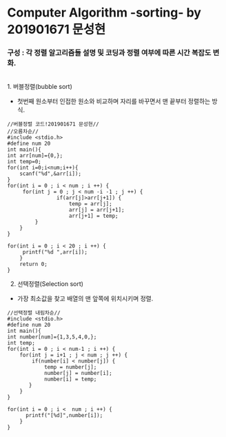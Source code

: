 # Computer Algorithm -sorting- by 201901671 문성현
### 구성 : 각 정렬 알고리즘들 설명 및 코딩과 정렬 여부에 따른 시간 복잡도 변화.
<br> 1. 버블정렬(bubble sort)
-   첫번째 원소부터 인접한 원소와 비교하며 자리를 바꾸면서 맨 끝부터 정렬하는 방식.
```
//버블정렬 코드!201901671 문성현//
//오름차순//
#include <stdio.h>
#define num 20
int main(){
int arr[num]={0,};
int temp=0;
for(int i=0;i<num;i++){
    scanf("%d",&arr[i]);
}
for(int i = 0 ; i < num ; i ++) {
     for(int j = 0 ; j < num -i -1 ; j ++) {
                if(arr[j]>arr[j+1]) {
                    temp = arr[j];
                    arr[j] = arr[j+1];
                    arr[j+1] = temp;
         }
    }
}
         
for(int i = 0 ; i < 20 ; i ++) {
     printf("%d ",arr[i]);
    }
    return 0;
}
```
2. 선택정렬(Selection sort)
-   가장 최소값을 찾고 배열의 맨 앞쪽에 위치시키며 정렬.
```
//선택정렬 내림차순//
#include <stdio.h>
#define num 20
int main(){
int number[num]={1,3,5,4,0,};
int temp;
for(int i = 0 ; i < num-1 ; i ++) {
    for(int j = i+1 ; j < num ; j ++) {
        if(number[i] < number[j]) {
            temp = number[j];
            number[j] = number[i];
            number[i] = temp;
       }
    }
}
          
for(int i = 0 ; i <  num ; i ++) {
      printf("[%d]",number[i]);
    }
}
```